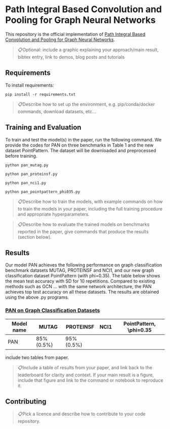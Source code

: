 
# Path Integral Based Convolution and Pooling for Graph Neural Networks

This repository is the official implementation of [Path Integral Based Convolution and Pooling for Graph Neural Networks](https://arxiv.org/abs/). 

> 📋Optional: include a graphic explaining your approach/main result, bibtex entry, link to demos, blog posts and tutorials

## Requirements

To install requirements:

```setup
pip install -r requirements.txt
```

> 📋Describe how to set up the environment, e.g. pip/conda/docker commands, download datasets, etc...

## Training and Evaluation

To train and test the model(s) in the paper, run the following command. We provide the codes for PAN on three benchmarks in Table 1 and the new dataset PointPattern. The dataset will be downloaded and preprocessed before training. 

```PAN on MUTAG
python pan_mutag.py
```
```PAN on PROTEINSF
python pan_proteinsf.py
```
```PAN on NCI1
python pan_nci1.py
```
```PAN on PointPattern
python pan_pointpattern_phi035.py
```

> 📋Describe how to train the models, with example commands on how to train the models in your paper, including the full training procedure and appropriate hyperparameters.


> 📋Describe how to evaluate the trained models on benchmarks reported in the paper, give commands that produce the results (section below).

## Results

Our model PAN achieves the following performance on graph classification benchmark datasets MUTAG, PROTEINSF and NCI1, and our new graph classification dataset PointPattern (with phi=0.35). The table below shows the mean test accuracy with SD for 10 repetitions. Compared to existing methods such as GCN ... with the same network architecture, the PAN achieves top test accuracy on all these datasets. The results are obtained using the above .py programs.

### [PAN on Graph Classification Datasets]()

| Model name         |   MUTAG         |   PROTEINSF     |   NCI1       |   PointPattern, \phi=0.35 |
| ------------------ |---------------- | --------------- |--------------|---------------------------|
|     PAN            |     85% (0.5%)  |      95% (0.5%) |              |                           |

include two tables from paper.

> 📋Include a table of results from your paper, and link back to the leaderboard for clarity and context. If your main result is a figure, include that figure and link to the command or notebook to reproduce it. 


## Contributing

> 📋Pick a licence and describe how to contribute to your code repository. 

